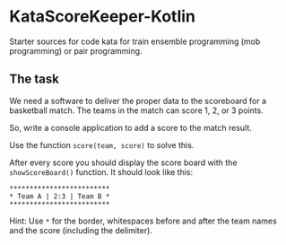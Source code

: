 # KataScoreKeeper-Kotlin
Starter sources for code kata for train ensemble programming (mob programming) or pair programming.

## The task
We need a software to deliver the proper data to the scoreboard for a basketball match. The teams in the match can score 1, 2, or 3 points.

So, write a console application to add a score to the match result.

Use the function `score(team, score)` to solve this.

After every score you should display the score board with the `showScoreBoard()` function.
It should look like this:
```text
*************************
* Team A | 2:3 | Team B *
*************************
```
Hint: Use `*` for the border, whitespaces before and after the team names and the score (including the delimiter).

